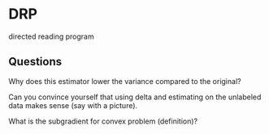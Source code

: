 # DRP
directed reading program 

## Questions
Why does this estimator lower the variance compared to the original? 

Can you convince yourself that using delta and estimating on the unlabeled data makes sense (say with a picture). 

What is the subgradient for convex problem (definition)? 


